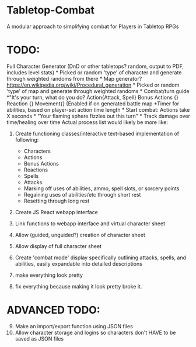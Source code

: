 # Tabletop-Combat
A modular approach to simplifying combat for Players in Tabletop RPGs


# TODO:
Full Character Generator (DnD or other tabletops? random, output to PDF, includes level stats)
    * Picked or random 'type' of character and generate through weighted randoms from there
    * Map generator? https://en.wikipedia.org/wiki/Procedural_generation
    * Picked or random 'type' of map and generate through weighted randoms
        * Combat/turn guide 
            *"It's your turn, what do you do? Action{Attack, Spell} Bonus Actions {} Reaction {} Movement{} (Enabled if on generated battle map
            *Timer for abilities, based on player-set action time length
                * Start combat: Actions take X seconds
                * "Your flaming sphere fizzles out this turn"
                * Track damage over time/healing over time
Actual process list would likely be more like:
1. Create functioning classes/interactive text-based implementation of following:
    * Characters
    * Actions
    * Bonus Actions
    * Reactions
    * Spells
    * Attacks
    * Marking off uses of abilities, ammo, spell slots, or sorcery points
    * Regaining uses of abilities/etc through short rest
    * Resetting through long rest

2. Create JS React webapp interface
3. Link functions to webapp interface and virtual character sheet
4. Allow (guided, unguided?) creation of character sheet
5. Allow display of full character sheet
6. Create 'combat mode' display specifically outlining attacks, spells, and abilities, easily expandable into detailed descriptions
7. make everything look pretty
8. fix everything because making it look pretty broke it.

# ADVANCED TODO:
9. Make an import/export function using JSON files
10. Allow character storage and logins so characters don't HAVE to be saved as JSON files
